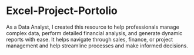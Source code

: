# Excel-Project-Portolio
 As a Data Analyst, I created this resource to help professionals manage complex data, perform detailed financial analysis, and generate dynamic reports with ease. It helps navigate through sales, finance, or project management and help streamline processes and make informed decisions.
